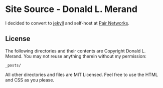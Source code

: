 Site Source - Donald L. Merand
==============================

I decided to convert to [jekyll](https://github.com/mojombo/jekyll) and self-host at [Pair Networks](https://pair.com).


License
-------

The following directories and their contents are Copyright Donald L. Merand. You may not reuse anything therein without my permission:

    _posts/

All other directories and files are MIT Licensed. Feel free to use the HTML and CSS as you please.

